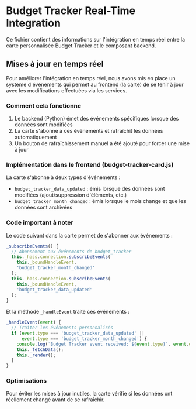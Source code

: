 # Budget Tracker Real-Time Integration

Ce fichier contient des informations sur l'intégration en temps réel entre la carte personnalisée Budget Tracker et le composant backend.

## Mises à jour en temps réel

Pour améliorer l'intégration en temps réel, nous avons mis en place un système d'événements qui permet au frontend (la carte) de se tenir à jour avec les modifications effectuées via les services.

### Comment cela fonctionne

1. Le backend (Python) émet des événements spécifiques lorsque des données sont modifiées
2. La carte s'abonne à ces événements et rafraîchit les données automatiquement
3. Un bouton de rafraîchissement manuel a été ajouté pour forcer une mise à jour

### Implémentation dans le frontend (budget-tracker-card.js)

La carte s'abonne à deux types d'événements :
- `budget_tracker_data_updated` : émis lorsque des données sont modifiées (ajout/suppression d'éléments, etc.)
- `budget_tracker_month_changed` : émis lorsque le mois change et que les données sont archivées

### Code important à noter

Le code suivant dans la carte permet de s'abonner aux événements :

```javascript
_subscribeEvents() {
  // Abonnement aux événements de budget_tracker
  this._hass.connection.subscribeEvents(
    this._boundHandleEvent,
    'budget_tracker_month_changed'
  );
  this._hass.connection.subscribeEvents(
    this._boundHandleEvent,
    'budget_tracker_data_updated'
  );
}
```

Et la méthode `_handleEvent` traite ces événements :

```javascript
_handleEvent(event) {
  // Traiter les événements personnalisés
  if (event.type === 'budget_tracker_data_updated' || 
      event.type === 'budget_tracker_month_changed') {
    console.log(`Budget Tracker event received: ${event.type}`, event.data);
    this._fetchData();
    this._render();
  }
}
```

### Optimisations

Pour éviter les mises à jour inutiles, la carte vérifie si les données ont réellement changé avant de se rafraîchir.
